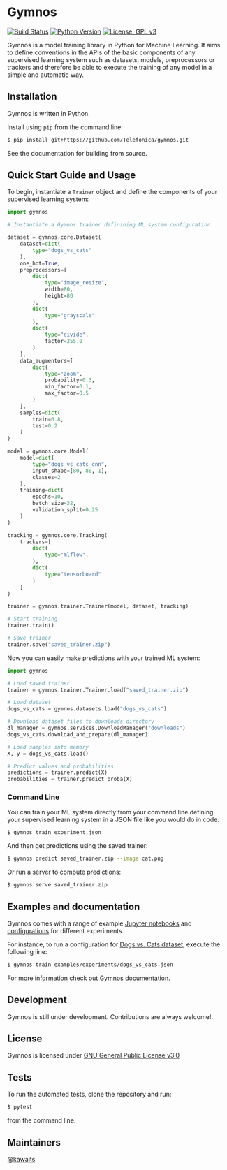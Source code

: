 # Gymnos
[![Build Status](https://dev.azure.com/pablolopezcoya/gymnos/_apis/build/status/Telefonica.gymnos?branchName=master)](https://dev.azure.com/pablolopezcoya/gymnos/_build/latest?definitionId=3&branchName=master)
 [![Python Version](https://img.shields.io/badge/python-3.6+-blue.svg)](https://www.python.org/downloads/release/python-369/)
 [![License: GPL v3](https://img.shields.io/badge/License-GPLv3-blue.svg)](https://www.gnu.org/licenses/gpl-3.0)

Gymnos is a model training library in Python for Machine Learning. It aims to define conventions in the APIs of the basic components of any supervised learning system such as datasets, models, preprocessors or trackers and therefore be able to execute the training of any model in a simple and automatic way.

## Installation

Gymnos is written in Python.

Install using `pip` from the command line:
```sh
$ pip install git+https://github.com/Telefonica/gymnos.git
```

See the documentation for building from source.

## Quick Start Guide and Usage
To begin, instantiate a `Trainer` object and define the components of your supervised learning system:

```py
import gymnos

# Instantiate a Gymnos trainer definining ML system configuration

dataset = gymnos.core.Dataset(
    dataset=dict(
        type="dogs_vs_cats"
    ),
    one_hot=True,
    preprocessors=[
        dict(
            type="image_resize",
            width=80,
            height=80
        ),
        dict(
            type="grayscale"
        ),
        dict(
            type="divide",
            factor=255.0
        )
    ],
    data_augmentors=[
        dict(
            type="zoom",
            probability=0.3,
            min_factor=0.1,
            max_factor=0.5
        )
    ],
    samples=dict(
        train=0.8,
        test=0.2
    )
)

model = gymnos.core.Model(
    model=dict(
        type="dogs_vs_cats_cnn",
        input_shape=[80, 80, 1],
        classes=2
    ),
    training=dict(
        epochs=10,
        batch_size=32,
        validation_split=0.25
    )
)

tracking = gymnos.core.Tracking(
    trackers=[
        dict(
            type="mlflow",
        ),
        dict(
            type="tensorboard"
        )
    ]
)

trainer = gymnos.trainer.Trainer(model, dataset, tracking)

# Start training
trainer.train()

# Save trainer
trainer.save("saved_trainer.zip")
```

Now you can easily make predictions with your trained ML system:
```py
import gymnos

# Load saved trainer
trainer = gymnos.trainer.Trainer.load("saved_trainer.zip")

# Load dataset
dogs_vs_cats = gymnos.datasets.load("dogs_vs_cats")

# Download dataset files to downloads directory
dl_manager = gymnos.services.DownloadManager("downloads")
dogs_vs_cats.download_and_prepare(dl_manager)

# Load samples into memory
X, y = dogs_vs_cats.load()

# Predict values and probabilities
predictions = trainer.predict(X)
probabilities = trainer.predict_proba(X)
```

### Command Line

You can train your ML system directly from your command line defining your supervised learning system in a JSON file like you would do in code:

```sh
$ gymnos train experiment.json
```

And then get predictions using the saved trainer:
```sh
$ gymnos predict saved_trainer.zip --image cat.png
```

Or run a server to compute predictions:
```sh
$ gymnos serve saved_trainer.zip
```

## Examples and documentation

Gymnos comes with a range of example [Jupyter notebooks](examples/notebooks) and [configurations](examples/experiments) for different experiments.

For instance, to run a configuration for [Dogs vs. Cats dataset](https://www.kaggle.com/c/dogs-vs-cats), execute the following line:
```sh
$ gymnos train examples/experiments/dogs_vs_cats.json
```

For more information check out [Gymnos documentation](http://dev-aura-comp-01/docs/gymnos/en/latest/).

## Development
Gymnos is still under development. Contributions are always welcome!.

## License
Gymnos is licensed under [GNU General Public License v3.0](LICENSE)

## Tests
To run the automated tests, clone the repository and run:
```sh
$ pytest
```
from the command line.

## Maintainers
[@kawaits](https://github.com/kawaits)
